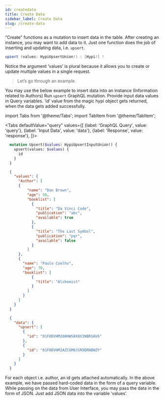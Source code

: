 ```yaml
---
id: createdata
title: Create Data
sidebar_label: Create Data
slug: /create-data
---
```


“Create” functions as a mutation to insert data in the table. After creating an instance, you may want to add data to it. Just one function does the job of inserting and updating data, i.e. `upsert`.
```java
upsert (values: HypiUpsertUnion!) : [Hypi!] !
```
Notice the argument ‘values’ is plural because it allows you to create or update multiple values in a single request.

> Let’s go through an example. 

You may use the below example to insert data into an instance (Information related to Authors)
Run `upsert` GraphQL mutation. Provide input data values in Query variables. ‘id’ value from the magic hypi object gets returned, when the data gets added successfully.


import Tabs from '@theme/Tabs';
import TabItem from '@theme/TabItem';

<Tabs
  defaultValue="query"
  values={[
    {label: 'GraphQL Query', value: 'query'},
    {label: 'Input Data', value: 'data'},
    {label: 'Response', value: 'response'},
  ]}>
<TabItem value="query">

```graphql
  mutation Upsert($values: HypiUpsertInputUnion!) {
    upsert(values: $values) {
      id
    }
  }
```

</TabItem>
<TabItem value="data">

```json
  {
    "values": {
      "Author": [
      {
          "name": "Dan Brown",
          "age": 56,
          "booklist": [
            {
              "title": "Da Vinci Code",
              "publication": "abc",
              "available": true
            },
            {
              "title": "The Last Symbol",
              "publication": "pqr",
              "available": false
            }
          ]
      },
      {
        "name": "Paulo Coelho",
        "age": 70,
        "booklist": [
            {
              "title": "Alchemist"
            }         
          ]
        }     
      ]
    }
  }

```

</TabItem>

<TabItem value="response">

```json
  {
    "data": {
      "upsert": [
        {
          "id": "01F0DVHM26HHWS8X8X3NBRSAV6"
        },
        {
          "id": "01F0DVHM2AZCGM0JSR9QRNBWZY"
        }
      ]
    }
  }

```

</TabItem>
</Tabs>

For each object i.e. author, an id gets attached automatically. In the above example, we have passed hard-coded data in the form of a query variable. While passing on the data from User Interface, you may pass the data in the form of JSON. Just add JSON data into the variable ‘values’.